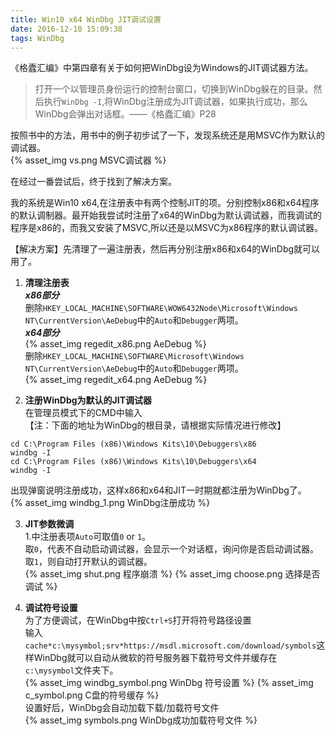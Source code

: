 ```yaml
---
title: Win10 x64 WinDbg JIT调试设置
date: 2016-12-10 15:09:38
tags: WinDbg
---
```

《格蠹汇编》中第四章有关于如何把WinDbg设为Windows的JIT调试器方法。  
> 打开一个以管理员身份运行的控制台窗口，切换到WinDbg躲在的目录。然后执行`WinDbg -I`,将WinDbg注册成为JIT调试器，如果执行成功，那么WinDbg会弹出对话框。——《格蠹汇编》P28

按照书中的方法，用书中的例子初步试了一下，发现系统还是用MSVC作为默认的调试器。   
{% asset_img vs.png MSVC调试器 %}

在经过一番尝试后，终于找到了解决方案。

我的系统是Win10 x64,在注册表中有两个控制JIT的项。分别控制x86和x64程序的默认调制器。最开始我尝试时注册了x64的WinDbg为默认调试器，而我调试的程序是x86的，而我又安装了MSVC,所以还是以MSVC为x86程序的默认调试器。

【解决方案】先清理了一遍注册表，然后再分别注册x86和x64的WinDbg就可以用了。

1. **清理注册表**    
___x86部分___   
删除`HKEY_LOCAL_MACHINE\SOFTWARE\WOW6432Node\Microsoft\Windows NT\CurrentVersion\AeDebug`中的`Auto`和`Debugger`两项。  
___x64部分___   
{% asset_img regedit_x86.png AeDebug %}     
删除`HKEY_LOCAL_MACHINE\SOFTWARE\Microsoft\Windows NT\CurrentVersion\AeDebug`中的`Auto`和`Debugger`两项。   
{% asset_img regedit_x64.png AeDebug %}

2. **注册WinDbg为默认的JIT调试器**   
在管理员模式下的CMD中输入  
【注：下面的地址为WinDbg的根目录，请根据实际情况进行修改】
```
cd C:\Program Files (x86)\Windows Kits\10\Debuggers\x86
windbg -I
cd C:\Program Files (x86)\Windows Kits\10\Debuggers\x64
windbg -I
```
出现弹窗说明注册成功，这样x86和x64和JIT一时期就都注册为WinDbg了。    
{% asset_img windbg_1.png WinDbg注册成功 %}

3. **JIT参数微调**  
1.中注册表项`Auto`可取值`0` or `1`。    
取`0`，代表不自动启动调试器，会显示一个对话框，询问你是否启动调试器。    
取`1`，则自动打开默认的调试器。   
{% asset_img shut.png 程序崩溃 %}
{% asset_img choose.png 选择是否调试 %}

4. **调试符号设置**   
为了方便调试，在WinDbg中按`Ctrl+S`打开将符号路径设置   
输入`cache*c:\mysymbol;srv*https://msdl.microsoft.com/download/symbols`这样WinDbg就可以自动从微软的符号服务器下载符号文件并缓存在`c:\mysymbol`文件夹下。     
{% asset_img windbg_symbol.png WinDbg 符号设置 %}
{% asset_img c_symbol.png C盘的符号缓存 %}    
设置好后，WinDbg会自动加载下载/加载符号文件       
{% asset_img symbols.png WinDbg成功加载符号文件 %}  
